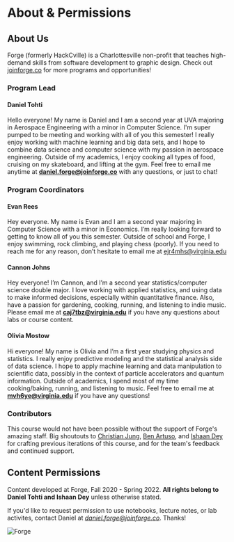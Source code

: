 # About & Permissions

## About Us
Forge (formerly HackCville) is a Charlottesville non-profit that teaches high-demand skills from software development to graphic design. Check out [joinforge.co](https://joinforge.co/) for more programs and opportunities!


### Program Lead
#### Daniel Tohti
Hello everyone! My name is Daniel and I am a second year at UVA majoring in Aerospace Engineering with a minor in Computer Science. I'm super pumped to be meeting and working with all of you this semester! I really enjoy working with machine learning and big data sets, and I hope to combine data science and computer science with my passion in aerospace engineering. Outside of my academics, I enjoy cooking all types of food, cruising on my skateboard, and lifting at the gym. Feel free to email me anytime at **daniel.forge@joinforge.co** with any questions, or just to chat!

### Program Coordinators
#### Evan Rees
Hey everyone. My name is Evan and I am a second year majoring in Computer Science with a minor in Economics. I’m really looking forward to getting to know all of you this semester. Outside of school and Forge, I enjoy swimming, rock climbing, and playing chess (poorly). If you need to reach me for any reason, don’t hesitate to email me at ejr4mhs@virginia.edu

#### Cannon Johns
Hey everyone! I’m Cannon, and I’m a second year statistics/computer science double major. I love working with applied statistics, and using data to make informed decisions, especially within quantitative finance. Also, have a passion for gardening, cooking, running, and listening to indie music. Please email me at **caj7tbz@virginia.edu** if you have any questions about labs or course content.

#### Olivia Mostow
Hi everyone! My name is Olivia and I’m a first year studying physics and statistics. I really enjoy predictive modeling and the statistical analysis side of data science. I hope to apply machine learning and data manipulation to scientific data, possibly in the context of particle accelerators and quantum information. Outside of academics, I spend most of my time cooking/baking, running, and listening to music. Feel free to email me at **mvh6ye@virginia.edu** if you have any questions!

### Contributors
This course would not have been possible without the support of Forge's amazing staff. Big shoutouts to [Christian Jung](https://www.christianfjung.com/), [Ben Artuso](https://www.benartuso.com/index.html), and [Ishaan Dey](https://www.ishaandey.com) for crafting previous iterations of this course, and for the team's feedback and continued support. 

## Content Permissions
Content developed at Forge, Fall 2020 - Spring 2022. **All rights belong to Daniel Tohti and Ishaan Dey** unless otherwise stated.

If you'd like to request permission to use notebooks, lecture notes, or lab activites, contact Daniel at *daniel.forge@joinforge.co*. Thanks!

![Forge](../images/forge-coral-banner.png)